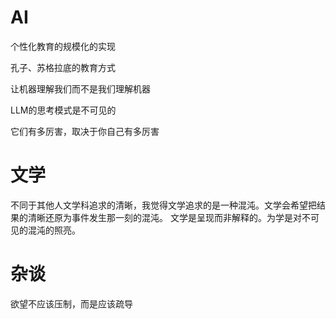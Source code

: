 # AI
个性化教育的规模化的实现

孔子、苏格拉底的教育方式

让机器理解我们而不是我们理解机器

LLM的思考模式是不可见的

它们有多厉害，取决于你自己有多厉害

# 文学
不同于其他人文学科追求的清晰，我觉得文学追求的是一种混沌。文学会希望把结果的清晰还原为事件发生那一刻的混沌。
文学是呈现而非解释的。为学是对不可见的混沌的照亮。

# 杂谈
欲望不应该压制，而是应该疏导
